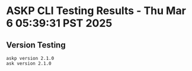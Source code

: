 # ASKP CLI Testing Results - Thu Mar  6 05:39:31 PST 2025

## Version Testing
```
askp version 2.1.0
ask version 2.1.0
```
